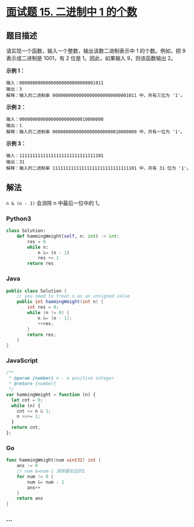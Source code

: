 # [面试题 15. 二进制中 1 的个数](https://leetcode-cn.com/problems/er-jin-zhi-zhong-1de-ge-shu-lcof/)

## 题目描述

请实现一个函数，输入一个整数，输出该数二进制表示中 1 的个数。例如，把 9  表示成二进制是 1001，有 2 位是 1。因此，如果输入 9，则该函数输出 2。

**示例 1：**

```
输入：00000000000000000000000000001011
输出：3
解释：输入的二进制串 00000000000000000000000000001011 中，共有三位为 '1'。
```

**示例 2：**

```
输入：00000000000000000000000010000000
输出：1
解释：输入的二进制串 00000000000000000000000010000000 中，共有一位为 '1'。
```

**示例 3：**

```
输入：11111111111111111111111111111101
输出：31
解释：输入的二进制串 11111111111111111111111111111101 中，共有 31 位为 '1'。
```

## 解法

`n & (n - 1)` 会消除 n 中最后一位中的 1。

<!-- tabs:start -->

### **Python3**

```python
class Solution:
    def hammingWeight(self, n: int) -> int:
        res = 0
        while n:
            n &= (n - 1)
            res += 1
        return res
```

### **Java**

```java
public class Solution {
    // you need to treat n as an unsigned value
    public int hammingWeight(int n) {
        int res = 0;
        while (n != 0) {
            n &= (n - 1);
            ++res;
        }
        return res;
    }
}
```

### **JavaScript**

```js
/**
 * @param {number} n - a positive integer
 * @return {number}
 */
var hammingWeight = function (n) {
  let cnt = 0;
  while (n) {
    cnt += n & 1;
    n >>>= 1;
  }
  return cnt;
};
```

### **Go**

```go
func hammingWeight(num uint32) int {
	ans := 0
	// num &=num-1 消除最右边的1
	for num != 0 {
		num &= num - 1
		ans++
	}
	return ans
}
```

### **...**

```

```

<!-- tabs:end -->
